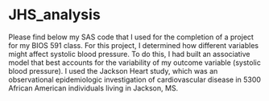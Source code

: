 # JHS_analysis
Please find below my SAS code that I used for the completion of a project for my BIOS 591 class. For this project, I determined how
different variables might affect systolic blood pressure. To do this, I had built an associative model that best accounts for the variability
of my outcome variable (systolic blood pressure). I used the Jackson Heart study, which was an observational epidemiologic investigation of
cardiovascular disease in 5300 African American individuals living in Jackson, MS.

